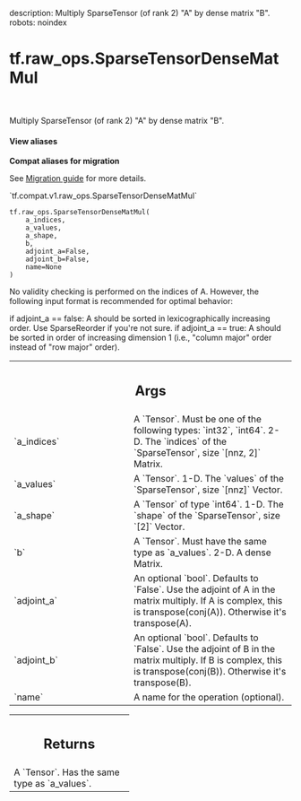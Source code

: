 description: Multiply SparseTensor (of rank 2) "A" by dense matrix "B".
robots: noindex

# tf.raw_ops.SparseTensorDenseMatMul

<!-- Insert buttons and diff -->

<table class="tfo-notebook-buttons tfo-api nocontent" align="left">

</table>



Multiply SparseTensor (of rank 2) "A" by dense matrix "B".


<section class="expandable">
  <h4 class="showalways">View aliases</h4>
  <p>
<b>Compat aliases for migration</b>
<p>See
<a href="https://www.tensorflow.org/guide/migrate">Migration guide</a> for
more details.</p>
<p>`tf.compat.v1.raw_ops.SparseTensorDenseMatMul`</p>
</p>
</section>

<pre class="devsite-click-to-copy prettyprint lang-py tfo-signature-link">
<code>tf.raw_ops.SparseTensorDenseMatMul(
    a_indices,
    a_values,
    a_shape,
    b,
    adjoint_a=False,
    adjoint_b=False,
    name=None
)
</code></pre>



<!-- Placeholder for "Used in" -->

No validity checking is performed on the indices of A.  However, the following
input format is recommended for optimal behavior:

if adjoint_a == false:
  A should be sorted in lexicographically increasing order.  Use SparseReorder
  if you're not sure.
if adjoint_a == true:
  A should be sorted in order of increasing dimension 1 (i.e., "column major"
  order instead of "row major" order).

<!-- Tabular view -->
 <table class="responsive fixed orange">
<colgroup><col width="214px"><col></colgroup>
<tr><th colspan="2"><h2 class="add-link">Args</h2></th></tr>

<tr>
<td>
`a_indices`<a id="a_indices"></a>
</td>
<td>
A `Tensor`. Must be one of the following types: `int32`, `int64`.
2-D.  The `indices` of the `SparseTensor`, size `[nnz, 2]` Matrix.
</td>
</tr><tr>
<td>
`a_values`<a id="a_values"></a>
</td>
<td>
A `Tensor`.
1-D.  The `values` of the `SparseTensor`, size `[nnz]` Vector.
</td>
</tr><tr>
<td>
`a_shape`<a id="a_shape"></a>
</td>
<td>
A `Tensor` of type `int64`.
1-D.  The `shape` of the `SparseTensor`, size `[2]` Vector.
</td>
</tr><tr>
<td>
`b`<a id="b"></a>
</td>
<td>
A `Tensor`. Must have the same type as `a_values`.
2-D.  A dense Matrix.
</td>
</tr><tr>
<td>
`adjoint_a`<a id="adjoint_a"></a>
</td>
<td>
An optional `bool`. Defaults to `False`.
Use the adjoint of A in the matrix multiply.  If A is complex, this
is transpose(conj(A)).  Otherwise it's transpose(A).
</td>
</tr><tr>
<td>
`adjoint_b`<a id="adjoint_b"></a>
</td>
<td>
An optional `bool`. Defaults to `False`.
Use the adjoint of B in the matrix multiply.  If B is complex, this
is transpose(conj(B)).  Otherwise it's transpose(B).
</td>
</tr><tr>
<td>
`name`<a id="name"></a>
</td>
<td>
A name for the operation (optional).
</td>
</tr>
</table>



<!-- Tabular view -->
 <table class="responsive fixed orange">
<colgroup><col width="214px"><col></colgroup>
<tr><th colspan="2"><h2 class="add-link">Returns</h2></th></tr>
<tr class="alt">
<td colspan="2">
A `Tensor`. Has the same type as `a_values`.
</td>
</tr>

</table>

